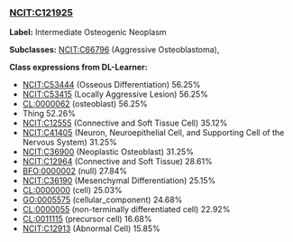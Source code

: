 
### [NCIT:C121925](http://purl.obolibrary.org/obo/NCIT_C121925)
**Label:** Intermediate Osteogenic Neoplasm

**Subclasses:** [NCIT:C66796](http://purl.obolibrary.org/obo/NCIT_C66796) (Aggressive Osteoblastoma), 

**Class expressions from DL-Learner:**

- [NCIT:C53444](http://purl.obolibrary.org/obo/NCIT_C53444) (Osseous Differentiation) 56.25%
- [NCIT:C53415](http://purl.obolibrary.org/obo/NCIT_C53415) (Locally Aggressive Lesion) 56.25%
- [CL:0000062](http://purl.obolibrary.org/obo/CL_0000062) (osteoblast) 56.25%
- Thing 52.26%
- [NCIT:C12555](http://purl.obolibrary.org/obo/NCIT_C12555) (Connective and Soft Tissue Cell) 35.12%
- [NCIT:C41405](http://purl.obolibrary.org/obo/NCIT_C41405) (Neuron, Neuroepithelial Cell, and Supporting Cell of the Nervous System) 31.25%
- [NCIT:C36900](http://purl.obolibrary.org/obo/NCIT_C36900) (Neoplastic Osteoblast) 31.25%
- [NCIT:C12964](http://purl.obolibrary.org/obo/NCIT_C12964) (Connective and Soft Tissue) 28.61%
- [BFO:0000002](http://purl.obolibrary.org/obo/BFO_0000002) (null) 27.84%
- [NCIT:C36190](http://purl.obolibrary.org/obo/NCIT_C36190) (Mesenchymal Differentiation) 25.15%
- [CL:0000000](http://purl.obolibrary.org/obo/CL_0000000) (cell) 25.03%
- [GO:0005575](http://purl.obolibrary.org/obo/GO_0005575) (cellular_component) 24.68%
- [CL:0000055](http://purl.obolibrary.org/obo/CL_0000055) (non-terminally differentiated cell) 22.92%
- [CL:0011115](http://purl.obolibrary.org/obo/CL_0011115) (precursor cell) 16.68%
- [NCIT:C12913](http://purl.obolibrary.org/obo/NCIT_C12913) (Abnormal Cell) 15.85%


